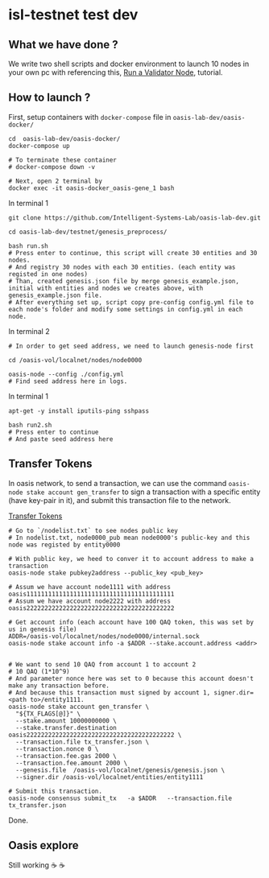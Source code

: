 # isl-testnet test dev

## What we have done ?

We write two shell scripts and docker environment to launch 10 nodes in your own pc with referencing this, [Run a Validator Node](https://docs.oasis.dev/general/run-a-node/set-up-your-node/run-validator), tutorial.


## How to launch ?

First, setup containers with `docker-compose` file in `oasis-lab-dev/oasis-docker/`

```bash=
cd  oasis-lab-dev/oasis-docker/
docker-compose up

# To terminate these container
# docker-compose down -v

# Next, open 2 terminal by
docker exec -it oasis-docker_oasis-gene_1 bash
```

In terminal 1
```bash=
git clone https://github.com/Intelligent-Systems-Lab/oasis-lab-dev.git

cd oasis-lab-dev/testnet/genesis_preprocess/

bash run.sh
# Press enter to continue, this script will create 30 entities and 30 nodes.
# And registry 30 nodes with each 30 entities. (each entity was registed in one nodes)
# Than, created genesis.json file by merge genesis_example.json, initial with entities and nodes we creates above, with genesis_example.json file.
# After everything set up, script copy pre-config config.yml file to each node's folder and modify some settings in config.yml in each node.
```

In terminal 2
```bash=
# In order to get seed address, we need to launch genesis-node first

cd /oasis-vol/localnet/nodes/node0000

oasis-node --config ./config.yml
# Find seed address here in logs.
```

In terminal 1
```bash=
apt-get -y install iputils-ping sshpass

bash run2.sh
# Press enter to continue
# And paste seed address here
```

## Transfer Tokens

In oasis network, to send a transaction, we can use the command `oasis-node stake account gen_transfer` to sign a transaction with a specific entity (have key-pair in it), and submit this transaction file to the network.

[Transfer Tokens](https://docs.oasis.dev/general/use-your-tokens/transfer-tokens)

```bash=
# Go to `/nodelist.txt` to see nodes public key
# In nodelist.txt, node0000_pub mean node0000's public-key and this node was registed by entity0000

# With public key, we heed to conver it to account address to make a transaction
oasis-node stake pubkey2address --public_key <pub_key>

# Assum we have account node1111 with address oasis11111111111111111111111111111111111111111
# Assum we have account node2222 with address oasis22222222222222222222222222222222222222222

# Get account info (each account have 100 QAQ token, this was set by us in genesis file)
ADDR=/oasis-vol/localnet/nodes/node0000/internal.sock
oasis-node stake account info -a $ADDR --stake.account.address <addr>


# We want to send 10 QAQ from account 1 to account 2
# 10 QAQ (1*10^9)
# And parameter nonce here was set to 0 because this account doesn't make any transaction before.
# And because this transaction must signed by account 1, signer.dir=<path to>/entity1111.
oasis-node stake account gen_transfer \
  "${TX_FLAGS[@]}" \
  --stake.amount 10000000000 \
  --stake.transfer.destination oasis22222222222222222222222222222222222222222 \
  --transaction.file tx_transfer.json \
  --transaction.nonce 0 \
  --transaction.fee.gas 2000 \
  --transaction.fee.amount 2000 \
  --genesis.file  /oasis-vol/localnet/genesis/genesis.json \
  --signer.dir /oasis-vol/localnet/entities/entity1111

# Submit this transaction.
oasis-node consensus submit_tx   -a $ADDR   --transaction.file tx_transfer.json
```

Done.

## Oasis explore

Still working :coffee: :coffee:


